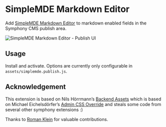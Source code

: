 # SimpleMDE Markdown Editor

Add [SimpleMDE Markdown Editor](https://github.com/sparksuite/simplemde-markdown-editor) to markdown enabled fields in the Symphony CMS publish area.

![SimpleMDE Markdown Editor - Publish UI](https://cloud.githubusercontent.com/assets/870227/13945847/d98efd0c-f010-11e5-85f5-bcbe38c930fa.png)

## Usage

Install and activate. Options are currently only configurable in `assets/simplemde.publish.js`. 

## Acknowledgement

This extension is based on Nils Hörrmann’s [Backend Assets](https://github.com/symphonists/backend_assets) which is based on Michael Eichelsdörfer’s [Admin CSS Override](https://github.com/michael-e/admin_css_override) and steals some code from several other symphony extensions :)

Thanks to [Roman Klein](https://github.com/twiro) for valuable contributions.

